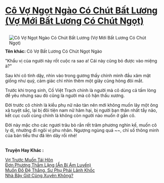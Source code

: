<a href="https://utruyen.com/truyen/co-vo-ngot-ngao-co-chut-bat-luong-vo-moi-bat-luong-co-chut-ngot/17473/" title="Cô Vợ Ngọt Ngào Có Chút Bất Lương (Vợ Mới Bất Lương Có Chút Ngọt)"><h1>Cô Vợ Ngọt Ngào Có Chút Bất Lương (Vợ Mới Bất Lương Có Chút Ngọt)</h1></a><div style="display:table"><img align="right" style="float: left; padding: 10px;" src="https://utruyen.com/images/story/200x260/co-vo-ngot-ngao-co-chut-bat-luong-vo-moi-bat-luong-co-chut-ngot.jpg" alt="Cô Vợ Ngọt Ngào Có Chút Bất Lương (Vợ Mới Bất Lương Có Chút Ngọt)"><b>Tên khác: </b>Cô Vợ Bất Lương Có Chút Ngọt Ngào<p></p>"Khẩu vị của người này rốt cuộc ra sao a! Cái này cũng bỏ được vào miệng à?"<p></p>Sau khi cô tỉnh dậy, nhìn vào trong gương thấy chính mình đầu xăm mặt giống như quỷ, cảm giác chỉ nhìn thêm một giây cũng hỏng đôi mắt.<p></p>Trước khi trọng sinh, Cố Việt Trạch chính là người mà cô dùng cả tấm lòng để yêu nhưng sau đó cũng là người mà cô hận thấu xương.<p></p>Đời trước cô chính là kiểu phụ nữ não tàn nên mới không muốn lây một ông xã tuyệt sắc, lại bị đôi tiện nam nữ hãm hại, bị người bạn thân nhất tẩy não, kết cục cuối cùng chính là không còn người nào muốn ở gần cô.<p></p>Đời này mặc cho các ngươi trâu bò rắn rết trăm phương nghìn kế, muốn cô ly dị, nhường đi ngôi vị phu nhân. Ngượng ngùng quá ~~, chỉ số thông minh của bản tiểu thư đã lên dây rồi nhé!</div><p><br><b>Truyện Hay Khác :</b></p><a href="https://utruyen.com/truyen/vo-truoc-muon-tai-hon/17421/" alt="Vợ Trước Muốn Tái Hôn">Vợ Trước Muốn Tái Hôn</a><br/><a href="https://github.com/quanluxury/ngontinhhot/tree/master/truyenhay/19511/" alt="Đơn Phương Thầm Lặng (Ẩn Bí Ám Luyến)">Đơn Phương Thầm Lặng (Ẩn Bí Ám Luyến)</a><br/><a href="https://github.com/quanluxury/ngontinhhot/tree/master/truyenhay/17002/" alt="Muốn Đồ Đệ Thẳng, Sư Phụ Phải Lãnh Khốc">Muốn Đồ Đệ Thẳng, Sư Phụ Phải Lãnh Khốc</a><br/><a href="https://github.com/quanluxury/ngontinhhot/tree/master/truyenhay/19496/" alt="Nhà Bây Giờ Cũng Xuyên Không?">Nhà Bây Giờ Cũng Xuyên Không?</a><br/>